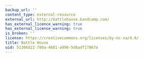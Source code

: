```yaml
---
backup_url: ''
content_type: external-resource
external_url: http://battlehouse.bandcamp.com/
has_external_licence_warning: true
has_external_license_warning: true
is_broken: ''
license: https://creativecommons.org/licenses/by-nc-sa/4.0/
title: Battle House
uid: 51306d22-780a-4681-a996-5d8adf17867a
---
```

